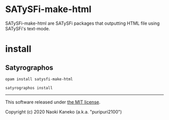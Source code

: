 # SATySFi-make-html

SATySFi-make-html are SATySFi packages that outputting HTML file using SATySFi's text-mode.

# install

## Satyrographos

```
opam install satysfi-make-html

satyrographos install
```

---

This software released under [the MIT license](https://github.com/puripuri2100/SATySFi-make-html/blob/master/LICENSE).

Copyright (c) 2020 Naoki Kaneko (a.k.a. "puripuri2100")